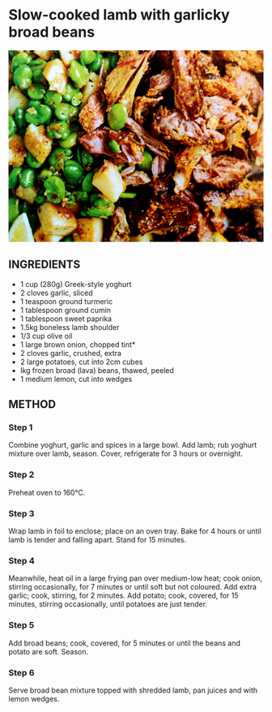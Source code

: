 # Slow-cooked lamb with garlicky broad beans
![](https://raw.githubusercontent.com/fuzzwah/recipes/images/pics/Slow-cooked_lamb_with_garlicky_broad_beans.jpg)
## INGREDIENTS
* 1 cup (280g) Greek-style yoghurt
* 2 cloves garlic, sliced
* 1 teaspoon ground turmeric
* 1 tablespoon ground cumin
* 1 tablespoon sweet paprika
* 1.5kg boneless lamb shoulder
* 1/3 cup olive oil
* 1 large brown onion, chopped tint*
* 2 cloves garlic, crushed, extra
* 2 large potatoes, cut into 2cm cubes
* lkg frozen broad (lava) beans, thawed, peeled
* 1 medium lemon, cut into wedges
## METHOD
### Step 1
Combine yoghurt, garlic and spices in a large bowl. Add lamb; rub yoghurt mixture over lamb, season. Cover, refrigerate for 3 hours or overnight.
### Step 2
Preheat oven to 160°C.
### Step 3
Wrap lamb in foil to enclose; place on an oven tray. Bake for 4 hours or until lamb is tender and falling apart. Stand for 15 minutes.
### Step 4
Meanwhile, heat oil in a large frying pan over medium-low heat; cook onion, stirring occasionally, for 7 minutes or until soft but not coloured. Add extra garlic; cook, stirring, for 2 minutes. Add potato; cook, covered, for 15 minutes, stirring occasionally, until potatoes are just tender.
### Step 5
Add broad beans; cook, covered, for 5 minutes or until the beans and potato are soft. Season.
### Step 6
Serve broad bean mixture topped with shredded lamb, pan juices and with lemon wedges.
